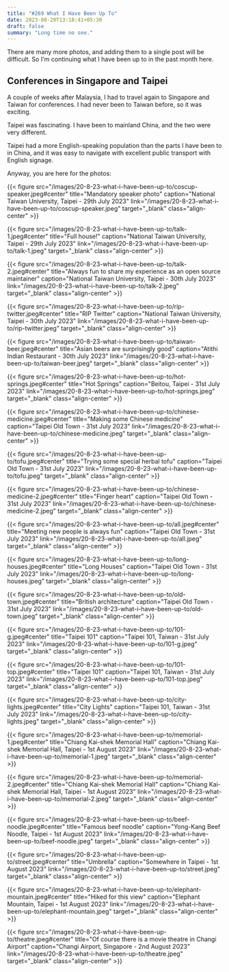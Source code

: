```yaml
---
title: "#269 What I Have Been Up To"
date: 2023-08-20T13:18:41+05:30
draft: false
summary: "Long time no see."
---
```


There are many more photos, and adding them to a single post will be difficult. So I'm continuing what I have been up to in the past month here.

## Conferences in Singapore and Taipei

A couple of weeks after Malaysia, I had to travel again to Singapore and Taiwan for conferences. I had never been to Taiwan before, so it was exciting.

Taipei was fascinating. I have been to mainland China, and the two were very different.

Taipei had a more English-speaking population than the parts I have been to in China, and it was easy to navigate with excellent public transport with English signage.

Anyway, you are here for the photos:

{{< figure src="/images/20-8-23-what-i-have-been-up-to/coscup-speaker.jpeg#center" title="Mandatory speaker photo" caption="National Taiwan University, Taipei - 29th July 2023" link="/images/20-8-23-what-i-have-been-up-to/coscup-speaker.jpeg" target="_blank" class="align-center" >}}

{{< figure src="/images/20-8-23-what-i-have-been-up-to/talk-1.jpeg#center" title="Full house!" caption="National Taiwan University, Taipei - 29th July 2023" link="/images/20-8-23-what-i-have-been-up-to/talk-1.jpeg" target="_blank" class="align-center" >}}

{{< figure src="/images/20-8-23-what-i-have-been-up-to/talk-2.jpeg#center" title="Always fun to share my experience as an open source maintainer" caption="National Taiwan University, Taipei - 30th July 2023" link="/images/20-8-23-what-i-have-been-up-to/talk-2.jpeg" target="_blank" class="align-center" >}}

{{< figure src="/images/20-8-23-what-i-have-been-up-to/rip-twitter.jpeg#center" title="RIP Twitter" caption="National Taiwan University, Taipei - 30th July 2023" link="/images/20-8-23-what-i-have-been-up-to/rip-twitter.jpeg" target="_blank" class="align-center" >}}

{{< figure src="/images/20-8-23-what-i-have-been-up-to/taiwan-beer.jpeg#center" title="Asian beers are surprisingly good" caption="Atithi Indian Restaurant - 30th July 2023" link="/images/20-8-23-what-i-have-been-up-to/taiwan-beer.jpeg" target="_blank" class="align-center" >}}

{{< figure src="/images/20-8-23-what-i-have-been-up-to/hot-springs.jpeg#center" title="Hot Springs" caption="Beitou, Taipei - 31st July 2023" link="/images/20-8-23-what-i-have-been-up-to/hot-springs.jpeg" target="_blank" class="align-center" >}}

{{< figure src="/images/20-8-23-what-i-have-been-up-to/chinese-medicine.jpeg#center" title="Making some Chinese medicine" caption="Taipei Old Town - 31st July 2023" link="/images/20-8-23-what-i-have-been-up-to/chinese-medicine.jpeg" target="_blank" class="align-center" >}}

{{< figure src="/images/20-8-23-what-i-have-been-up-to/tofu.jpeg#center" title="Trying some special herbal tofu" caption="Taipei Old Town - 31st July 2023" link="/images/20-8-23-what-i-have-been-up-to/tofu.jpeg" target="_blank" class="align-center" >}}

{{< figure src="/images/20-8-23-what-i-have-been-up-to/chinese-medicine-2.jpeg#center" title="Finger heart" caption="Taipei Old Town - 31st July 2023" link="/images/20-8-23-what-i-have-been-up-to/chinese-medicine-2.jpeg" target="_blank" class="align-center" >}}

{{< figure src="/images/20-8-23-what-i-have-been-up-to/all.jpeg#center" title="Meeting new people is always fun" caption="Taipei Old Town - 31st July 2023" link="/images/20-8-23-what-i-have-been-up-to/all.jpeg" target="_blank" class="align-center" >}}

{{< figure src="/images/20-8-23-what-i-have-been-up-to/long-houses.jpeg#center" title="Long Houses" caption="Taipei Old Town - 31st July 2023" link="/images/20-8-23-what-i-have-been-up-to/long-houses.jpeg" target="_blank" class="align-center" >}}

{{< figure src="/images/20-8-23-what-i-have-been-up-to/old-town.jpeg#center" title="British architecture" caption="Taipei Old Town - 31st July 2023" link="/images/20-8-23-what-i-have-been-up-to/old-town.jpeg" target="_blank" class="align-center" >}}

{{< figure src="/images/20-8-23-what-i-have-been-up-to/101-g.jpeg#center" title="Taipei 101" caption="Taipei 101, Taiwan - 31st July 2023" link="/images/20-8-23-what-i-have-been-up-to/101-g.jpeg" target="_blank" class="align-center" >}}

{{< figure src="/images/20-8-23-what-i-have-been-up-to/101-top.jpeg#center" title="Taipei 101" caption="Taipei 101, Taiwan - 31st July 2023" link="/images/20-8-23-what-i-have-been-up-to/101-top.jpeg" target="_blank" class="align-center" >}}

{{< figure src="/images/20-8-23-what-i-have-been-up-to/city-lights.jpeg#center" title="City Lights" caption="Taipei 101, Taiwan - 31st July 2023" link="/images/20-8-23-what-i-have-been-up-to/city-lights.jpeg" target="_blank" class="align-center" >}}

{{< figure src="/images/20-8-23-what-i-have-been-up-to/memorial-1.jpeg#center" title="Chiang Kai-shek Memorial Hall" caption="Chiang Kai-shek Memorial Hall, Taipei - 1st August 2023" link="/images/20-8-23-what-i-have-been-up-to/memorial-1.jpeg" target="_blank" class="align-center" >}}

{{< figure src="/images/20-8-23-what-i-have-been-up-to/memorial-2.jpeg#center" title="Chiang Kai-shek Memorial Hall" caption="Chiang Kai-shek Memorial Hall, Taipei - 1st August 2023" link="/images/20-8-23-what-i-have-been-up-to/memorial-2.jpeg" target="_blank" class="align-center" >}}

{{< figure src="/images/20-8-23-what-i-have-been-up-to/beef-noodle.jpeg#center" title="Famous beef noodle" caption="Yong-Kang Beef Noodle, Taipei - 1st August 2023" link="/images/20-8-23-what-i-have-been-up-to/beef-noodle.jpeg" target="_blank" class="align-center" >}}

{{< figure src="/images/20-8-23-what-i-have-been-up-to/street.jpeg#center" title="Umbrella" caption="Somewhere in Taipei - 1st August 2023" link="/images/20-8-23-what-i-have-been-up-to/street.jpeg" target="_blank" class="align-center" >}}

{{< figure src="/images/20-8-23-what-i-have-been-up-to/elephant-mountain.jpeg#center" title="Hiked for this view" caption="Elephant Mountain, Taipei - 1st August 2023" link="/images/20-8-23-what-i-have-been-up-to/elephant-mountain.jpeg" target="_blank" class="align-center" >}}

{{< figure src="/images/20-8-23-what-i-have-been-up-to/theatre.jpeg#center" title="Of course there is a movie theatre in Changi Airport" caption="Changi Airport, Singapore - 2nd August 2023" link="/images/20-8-23-what-i-have-been-up-to/theatre.jpeg" target="_blank" class="align-center" >}}
